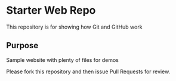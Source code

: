 # Starter Web Repo

This repository is for showing how Git and GitHub work

## Purpose

Sample website with plenty of files for demos

Please fork this repository and then issue Pull Requests for review.
